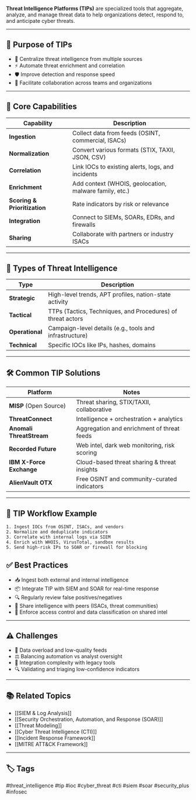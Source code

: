**Threat Intelligence Platforms (TIPs)** are specialized tools that aggregate, analyze, and manage threat data to help organizations detect, respond to, and anticipate cyber threats.

---

## 🎯 Purpose of TIPs

- 🧬 Centralize threat intelligence from multiple sources
- ⚡ Automate threat enrichment and correlation
- 🛡️ Improve detection and response speed
- 🔄 Facilitate collaboration across teams and organizations

---

## 🧱 Core Capabilities

| Capability           | Description                                               |
|----------------------|-----------------------------------------------------------|
| **Ingestion**         | Collect data from feeds (OSINT, commercial, ISACs)        |
| **Normalization**     | Convert various formats (STIX, TAXII, JSON, CSV)          |
| **Correlation**       | Link IOCs to existing alerts, logs, and incidents         |
| **Enrichment**        | Add context (WHOIS, geolocation, malware family, etc.)   |
| **Scoring & Prioritization** | Rate indicators by risk or relevance               |
| **Integration**       | Connect to SIEMs, SOARs, EDRs, and firewalls              |
| **Sharing**           | Collaborate with partners or industry ISACs               |

---

## 🧠 Types of Threat Intelligence

| Type               | Description                                     |
|--------------------|-------------------------------------------------|
| **Strategic**       | High-level trends, APT profiles, nation-state activity |
| **Tactical**        | TTPs (Tactics, Techniques, and Procedures) of threat actors |
| **Operational**     | Campaign-level details (e.g., tools and infrastructure) |
| **Technical**       | Specific IOCs like IPs, hashes, domains        |

---

## 🛠 Common TIP Solutions

| Platform             | Notes                                              |
|----------------------|----------------------------------------------------|
| **MISP** (Open Source) | Threat sharing, STIX/TAXII, collaborative        |
| **ThreatConnect**    | Intelligence + orchestration + analytics           |
| **Anomali ThreatStream** | Aggregation and enrichment of threat feeds    |
| **Recorded Future**  | Web intel, dark web monitoring, risk scoring       |
| **IBM X-Force Exchange** | Cloud-based threat sharing & threat insights  |
| **AlienVault OTX**   | Free OSINT and community-curated indicators        |

---

## 🔄 TIP Workflow Example

```plaintext
1. Ingest IOCs from OSINT, ISACs, and vendors
2. Normalize and deduplicate indicators
3. Correlate with internal logs via SIEM
4. Enrich with WHOIS, VirusTotal, sandbox results
5. Send high-risk IPs to SOAR or firewall for blocking
```

## ✅ Best Practices

- 📥 Ingest both external and internal intelligence
- 📦 Integrate TIP with SIEM and SOAR for real-time response
- 🔍 Regularly review false positives/negatives
- 🧠 Share intelligence with peers (ISACs, threat communities)
- 🔐 Enforce access control and data classification on shared intel

---

## ⚠️ Challenges

- 🧱 Data overload and low-quality feeds
- ⚖️ Balancing automation vs analyst oversight
- 🔌 Integration complexity with legacy tools
- 🔍 Validating and triaging low-confidence indicators

---

## 📚 Related Topics

- [[SIEM & Log Analysis]]
- [[Security Orchestration, Automation, and Response (SOAR)]]
- [[Threat Modeling]]
- [[Cyber Threat Intelligence (CTI)]]
- [[Incident Response Framework]]
- [[MITRE ATT&CK Framework]]
---

## 🏷 Tags

#threat_intelligence #tip #ioc #cyber_threat #cti #siem #soar #security_plus #infosec